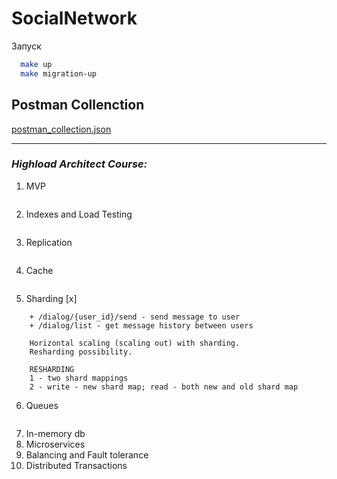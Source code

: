 # SocialNetwork

Запуск
```bash
  make up
  make migration-up
```

## Postman Collenction
[postman_collection.json](https://github.com/mshmnv/SocialNetwork/blob/main/info/testing/postman_collection.json)


---

### *Highload Architect Course:*
1. MVP
```

```
2. Indexes and Load Testing
```

```
3. Replication
```

```
4. Cache
```

```
5. Sharding [x]
```
    + /dialog/{user_id}/send - send message to user
    + /dialog/list - get message history between users
    
    Horizontal scaling (scaling out) with sharding.
    Resharding possibility.
    
    RESHARDING
    1 - two shard mappings
    2 - write - new shard map; read - both new and old shard map
```
6. Queues
```

```
7. In-memory db 
8. Microservices 
9. Balancing and Fault tolerance 
10. Distributed Transactions